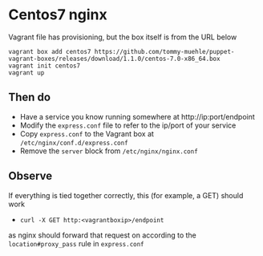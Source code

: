 # Centos7 nginx

Vagrant file has provisioning, but the box itself is from the URL below

```
vagrant box add centos7 https://github.com/tommy-muehle/puppet-vagrant-boxes/releases/download/1.1.0/centos-7.0-x86_64.box
vagrant init centos7
vagrant up
```

## Then do

- Have a service you know running somewhere at http://ip:port/endpoint
- Modify the `express.conf` file to refer to the ip/port of your service
- Copy `express.conf` to the Vagrant box at `/etc/nginx/conf.d/express.conf`
- Remove the `server` block from `/etc/nginx/nginx.conf`

## Observe

If everything is tied together correctly, this (for example, a GET) should work

- `curl -X GET http:<vagrantboxip>/endpoint`

as nginx should forward that request on according to the  `location#proxy_pass` rule in `express.conf`
